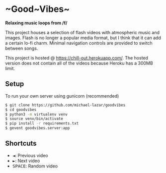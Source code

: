 # ~Good~Vibes~

**Relaxing music loops from /f/**

This project houses a selection of flash videos with atmospheric music and images.
Flash is no longer a popular media format, but I think that it can add a certain lo-fi charm.
Minimal navigation controls are provided to switch between songs.

This project is hosted @ https://chill-out.herokuapp.com/. The hosted version does not contain all of the videos because Heroku has a 300MB limit.

## Setup
To run your own server using gunicorn (recommended)

```bash
$ git clone https://github.com/michael-lazar/goodvibes
$ cd goodvibes
$ python3 -m virtualenv venv
$ source venv/bin/activate
$ pip install -r requirements.txt
$ gevent goodvibes.server:app
```

## Shortcuts
- <kbd>◄</kbd>: Previous video
- <kbd>►</kbd>: Next video
- <kbd>SPACE</kbd>: Random video
